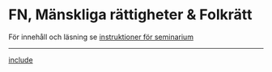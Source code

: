 # FN, Mänskliga rättigheter & Folkrätt
För innehåll och läsning se [instruktioner för seminarium](../examinerande_moment/fn_mr_seminarium.md)

***
[include](../../0_includes/preliminart_innehall.md)